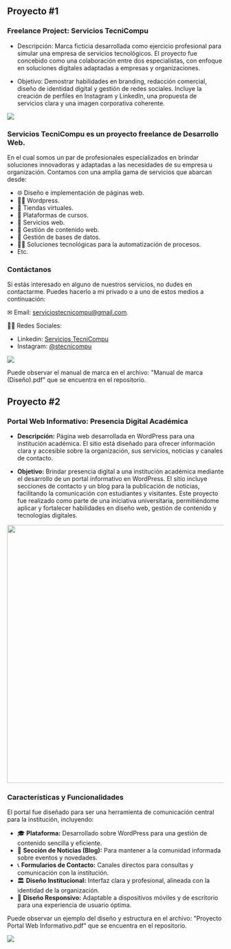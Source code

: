 
## Proyecto #1

### Freelance Project: Servicios TecniCompu

- Descripción: Marca ficticia desarrollada como ejercicio profesional para simular una empresa de servicios tecnológicos. El proyecto fue concebido como una colaboración entre dos especialistas, con enfoque en soluciones digitales adaptadas a empresas y organizaciones.

- Objetivo: Demostrar habilidades en branding, redacción comercial, diseño de identidad digital y gestión de redes sociales. Incluye la creación de perfiles en Instagram y LinkedIn, una propuesta de servicios clara y una imagen corporativa coherente.

<img src="https://i.imgur.com/7twc8Oz.png">

### Servicios TecniCompu es un proyecto freelance de Desarrollo Web. 

En el cual somos un par de profesionales especializados en brindar soluciones innovadoras y adaptadas a las necesidades de su empresa u organización. Contamos con una amplia gama de servicios que abarcan desde:
     
- 🌐 Diseño e implementación de páginas web.
- 👨‍💻 Wordpress.
- 🛒 Tiendas virtuales.
- 📐 Plataformas de cursos.
- 📶 Servicios web.
- 🔎 Gestión de contenido web.
- 🚀 Gestión de bases de datos.
- 👨‍💻 Soluciones tecnológicas para la automatización de procesos.
- Etc.

### Contáctanos
Si estás interesado en alguno de nuestros servicios, no dudes en contactarme. Puedes hacerlo a mi privado o a uno de estos medios a continuación:

    
✉ Email: serviciostecnicompu@gmail.com.

🙍‍♂️ Redes Sociales: 
- Linkedin: <a href="https://www.linkedin.com/company/tecnicompu/">Servicios TecniCompu</a> 
- Instagram: <a href="https://www.instagram.com/stecnicompu/">@stecnicompu</a> 

<img src="https://i.imgur.com/XQioFux.png">

Puede observar el manual de marca en el archivo: "Manual de marca (Diseño).pdf" que se encuentra en el repositorio.

## Proyecto #2

### Portal Web Informativo: Presencia Digital Académica

- **Descripción:** Página web desarrollada en WordPress para una institución académica. El sitio está diseñado para ofrecer información clara y accesible sobre la organización, sus servicios, noticias y canales de contacto.

- **Objetivo:** Brindar presencia digital a una institución académica mediante el desarrollo de un portal informativo en WordPress. El sitio incluye secciones de contacto y un blog para la publicación de noticias, facilitando la comunicación con estudiantes y visitantes. Este proyecto fue realizado como parte de una iniciativa universitaria, permitiéndome aplicar y fortalecer habilidades en diseño web, gestión de contenido y tecnologías digitales.

<img src="https://imgur.com/5B7JvpL.png" width="600">

### Características y Funcionalidades

El portal fue diseñado para ser una herramienta de comunicación central para la institución, incluyendo:

- 🎓 **Plataforma:** Desarrollado sobre WordPress para una gestión de contenido sencilla y eficiente.
- 📰 **Sección de Noticias (Blog):** Para mantener a la comunidad informada sobre eventos y novedades.
- 📞 **Formularios de Contacto:** Canales directos para consultas y comunicación con la institución.
- 🏛️ **Diseño Institucional:** Interfaz clara y profesional, alineada con la identidad de la organización.
- 📱 **Diseño Responsivo:** Adaptable a dispositivos móviles y de escritorio para una experiencia de usuario óptima.

Puede observar un ejemplo del diseño y estructura en el archivo: "Proyecto Portal Web Informativo.pdf" que se encuentra en el repositorio.

<img src="https://imgur.com/iQXksvE.png">